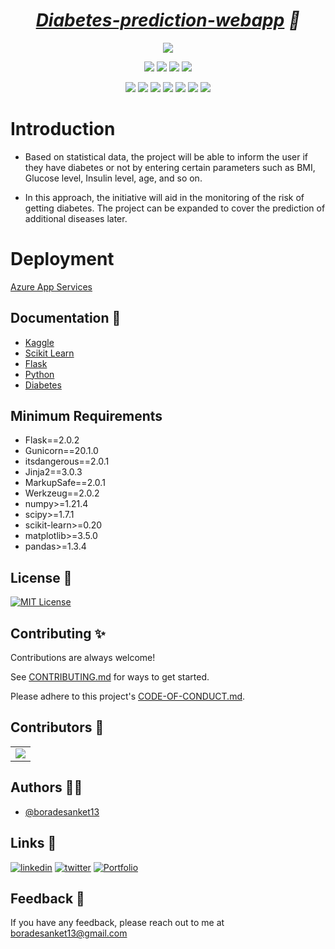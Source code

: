
<h1 align="center"><em> <a href="  ">
Diabetes-prediction-webapp</a> 🚀</em></h1>

<div align="center">

<a href="https://github.com/boradesanket13/
Diabetes-prediction-webapp/"><img src="https://badges.frapsoft.com/os/v1/open-source.svg?v=103"></a>

<a href="https://github.com/boradesanket13/
Diabetes-prediction-webapp/"><img src="https://img.shields.io/static/v1.svg?label=Contributions&message=Welcome&color=yellow"></a>
<a href="https://github.com/ashutoshkrris/"><img src="https://img.shields.io/badge/Maintained%3F-yes-brightgreen.svg?v=103"></a>
<a href="https://github.com/boradesanket13/
Diabetes-prediction-webapp/"><img src="https://img.shields.io/github/repo-size/boradesanket13/
Diabetes-prediction-webapp.svg?label=Repo%20size&style=flat"></a>
<a href="https://github.com/boradesanket13/
Diabetes-prediction-webapp/"><img src="https://img.shields.io/tokei/lines/github/boradesanket13/
Diabetes-prediction-webapp?color=yellow&label=Lines%20of%20Code"></a>
  
<a href="https://github.com/boradesanket13/
Diabetes-prediction-webapp//graphs/contributors"><img src="https://img.shields.io/github/contributors/boradesanket13/
Diabetes-prediction-webapp?color=brightgreen"></a>
<a href="https://github.com/boradesanket13/
Diabetes-prediction-webapp//stargazers"><img src="https://img.shields.io/github/stars/boradesanket13/
Diabetes-prediction-webapp?color=0059b3"></a>
<a href="https://github.com/boradesanket13/
Diabetes-prediction-webapp//network/members"><img src="https://img.shields.io/github/forks/boradesanket13/
Diabetes-prediction-webapp?color=yellow"></a>
<a href="https://github.com/boradesanket13/
Diabetes-prediction-webapp//issues"><img src="https://img.shields.io/github/issues/boradesanket13/
Diabetes-prediction-webapp?color=brightgreen"></a>
<a href="https://github.com/boradesanket13/
Diabetes-prediction-webapp//issues?q=is%3Aissue+is%3Aclosed"><img src="https://img.shields.io/github/issues-closed-raw/boradesanket13/
Diabetes-prediction-webapp?color=0059b3"></a>
<a href="https://github.com/boradesanket13/
Diabetes-prediction-webapp//pulls"><img src="https://img.shields.io/github/issues-pr/boradesanket13/
Diabetes-prediction-webapp?color=yellow"></a>
<a href="https://github.com/boradesanket13/
Diabetes-prediction-webapp//pulls?q=is%3Apr+is%3Aclosed"><img src="https://img.shields.io/github/issues-pr-closed-raw/boradesanket13/
Diabetes-prediction-webapp?color=brightgreen"></a> 
</div>


# Introduction

- Based on statistical data, the project will be able to inform the user if they have diabetes or not by entering certain parameters such as BMI, Glucose level, Insulin level, age, and so on.

- In this approach, the initiative will aid in the monitoring of the risk of getting diabetes. The project can be expanded to cover the prediction of additional diseases later.

# Deployment
[Azure App Services](https://azure.microsoft.com/en-us/products/app-service/)

## Documentation 📃 
- [Kaggle](https://www.kaggle.com/docs)
- [Scikit Learn](https://scikit-learn.org/0.21/documentation.html)
- [Flask](https://flask.palletsprojects.com/en/2.2.x/)
- [Python](https://docs.python.org/3/)
- [Diabetes](https://www.who.int/news-room/fact-sheets/detail/diabetes)

## Minimum Requirements
- Flask==2.0.2
- Gunicorn==20.1.0
- itsdangerous==2.0.1
- Jinja2==3.0.3
- MarkupSafe==2.0.1
- Werkzeug==2.0.2
- numpy>=1.21.4
- scipy>=1.7.1
- scikit-learn>=0.20
- matplotlib>=3.5.0
- pandas>=1.3.4

## License 📜
[![MIT License](https://img.shields.io/badge/License-MIT-green.svg)](https://choosealicense.com/licenses/mit/)

## Contributing ✨

Contributions are always welcome!

See [CONTRIBUTING.md](https://github.com/boradesanket13/Swastha/blob/main/contributing.md) for ways to get started.

Please adhere to this project's [CODE-OF-CONDUCT.md](https://github.com/boradesanket13/Swastha/blob/main/code-of-conduct.md).

## Contributors 🤝

<a name = "contributors"></a>
<table align="center">
<tr>
<td>
<a href="https://github.com/boradesanket13/Swastha/graphs/contributors" align="center">
  <img src="https://contrib.rocks/image?repo=boradesanket13/Swastha" /> 
</a>
</td>
</tr>
</table>


## Authors 👨‍💻

- [@boradesanket13](https://www.github.com/boradesanket13)

## Links 🔗
[![linkedin](https://img.shields.io/badge/linkedin-0A66C2?style=for-the-badge&logo=linkedin&logoColor=white)](https://www.linkedin.com/in/boradesanket13)
[![twitter](https://img.shields.io/badge/twitter-1DA1F2?style=for-the-badge&logo=twitter&logoColor=white)](https://twitter.com/boradesanket13)
[![Portfolio](https://img.shields.io/badge/Portfolio-%23000000.svg?style=for-the-badge&logo=firefox&logoColor=#FF7139)](https://sanketborade.me/)


## Feedback 🙋‍
If you have any feedback, please reach out to me at <a src="mailto:boradesanket13@gmail.com">boradesanket13@gmail.com</a>
